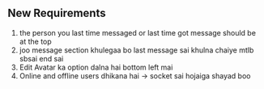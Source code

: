 ## New Requirements 
1. the person you last time messaged or last time got message should be at the top 
2. joo message section khulegaa bo last message sai khulna chaiye mtlb sbsai end sai 
3. Edit Avatar ka option dalna hai bottom left mai
4. Online and offline users dhikana hai -> socket sai hojaiga shayad boo